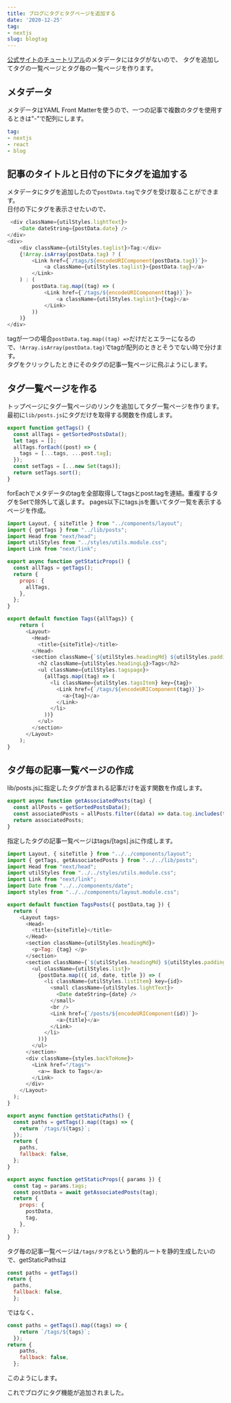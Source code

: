 ```yaml
---
title: ブログにタグとタグページを追加する
date: '2020-12-25'
tag:
- nextjs
slug: blogtag
---
```


[公式サイトのチュートリアル](https://nextjs.org/learn/basics/create-nextjs-app?utm_source=next-site&utm_medium=nav-cta&utm_campaign=next-website)のメタデータにはタグがないので、
タグを追加してタグの一覧ページとタグ毎の一覧ページを作ります。

## メタデータ

メタデータはYAML Front Matterを使うので、一つの記事で複数のタグを使用するときは"-"で配列にします。

```yaml
tag:
- nextjs
- react
- blog
```

## 記事のタイトルと日付の下にタグを追加する

メタデータにタグを追加したので`postData.tag`でタグを受け取ることができます。  
日付の下にタグを表示させたいので、

```js
 <div className={utilStyles.lightText}>
    <Date dateString={postData.date} />
</div>
<div>
    <div className={utilStyles.taglist}>Tag:</div>
    {!Array.isArray(postData.tag) ? (
        <Link href={`/tags/${encodeURIComponent(postData.tag)}`}>
            <a className={utilStyles.taglist}>{postData.tag}</a>
        </Link>
    ) : (
        postData.tag.map((tag) => (
            <Link href={`/tags/${encodeURIComponent(tag)}`}>
                <a className={utilStyles.taglist}>{tag}</a>
            </Link>
        ))
    )}
</div>
```

tagが一つの場合`postData.tag.map((tag) =>`だけだとエラーになるので、`!Array.isArray(postData.tag)`でtagが配列のときとそうでない時で分けます。  
タグをクリックしたときにそのタグの記事一覧ページに飛ぶようにします。

## タグ一覧ページを作る

トップページにタグ一覧ページのリンクを追加してタグ一覧ページを作ります。  
最初に`lib/posts.js`にタグだけを取得する関数を作成します。

```js
export function getTags() {
  const allTags = getSortedPostsData();
  let tags = [];
  allTags.forEach((post) => {
    tags = [...tags, ...post.tag];
  });
  const setTags = [...new Set(tags)];
  return setTags.sort();
}
```

forEachでメタデータのtagを全部取得してtagsとpost.tagを連結。重複するタグをSetで除外して返します。
pages以下にtags.jsを置いてタグ一覧を表示するページを作成。

```js
import Layout, { siteTitle } from "../components/layout";
import { getTags } from "../lib/posts";
import Head from "next/head";
import utilStyles from "../styles/utils.module.css";
import Link from "next/link";

export async function getStaticProps() {
  const allTags = getTags();
  return {
    props: {
      allTags,
    },
  };
}

export default function Tags({allTags}) {
    return (
      <Layout>
        <Head>
          <title>{siteTitle}</title>
        </Head>
        <section className={`${utilStyles.headingMd} ${utilStyles.padding1px}`}>
          <h2 className={utilStyles.headingLg}>Tags</h2>
          <ul className={utilStyles.tagspage}>
            {allTags.map((tag) => (
              <li className={utilStyles.tagsItem} key={tag}>
                <Link href={`/tags/${encodeURIComponent(tag)}`}>
                  <a>{tag}</a>
                </Link>
              </li>
            ))}
          </ul>
        </section>
      </Layout>
    );
}
```

## タグ毎の記事一覧ページの作成

lib/posts.jsに指定したタグが含まれる記事だけを返す関数を作成します。

```js
export async function getAssociatedPosts(tag) {
  const allPosts = getSortedPostsData();
  const associatedPosts = allPosts.filter((data) => data.tag.includes(tag));
  return associatedPosts;
}
```

指定したタグの記事一覧ページはtags/[tags].jsに作成します。

```js
import Layout, { siteTitle } from "../../components/layout";
import { getTags, getAssociatedPosts } from "../../lib/posts";
import Head from "next/head";
import utilStyles from "../../styles/utils.module.css";
import Link from "next/link";
import Date from "../../components/date";
import styles from "../../components/layout.module.css";

export default function TagsPosts({ postData,tag }) {
  return (
    <Layout tags>
      <Head>
        <title>{siteTitle}</title>
      </Head>
      <section className={utilStyles.headingMd}>
        <p>Tag: {tag} </p>
      </section>
      <section className={`${utilStyles.headingMd} ${utilStyles.padding1px}`}>
        <ul className={utilStyles.list}>
          {postData.map(({ id, date, title }) => (
            <li className={utilStyles.listItem} key={id}>
              <small className={utilStyles.lightText}>
                <Date dateString={date} />
              </small>
              <br />
              <Link href={`/posts/${encodeURIComponent(id)}`}>
                <a>{title}</a>
              </Link>
            </li>
          ))}
        </ul>
      </section>
      <div className={styles.backToHome}>
        <Link href="/tags">
          <a>← Back to Tags</a>
        </Link>
      </div>
    </Layout>
  );
}

export async function getStaticPaths() {
  const paths = getTags().map((tags) => {
    return `/tags/${tags}`;
  });
  return {
    paths,
    fallback: false,
  };
}

export async function getStaticProps({ params }) {
  const tag = params.tags;
  const postData = await getAssociatedPosts(tag);
  return {
    props: {
      postData,
      tag,
    },
  };
}
```

タグ毎の記事一覧ページは`/tags/タグ名`という動的ルートを静的生成したいので、getStaticPathsは

```js
const paths = getTags()
return {
  paths,
  fallback: false,
  };
```

ではなく、

```js
const paths = getTags().map((tags) => {
    return `/tags/${tags}`;
  });
return {
    paths,
    fallback: false,
  };
```

このようにします。

これでブログにタグ機能が追加されました。